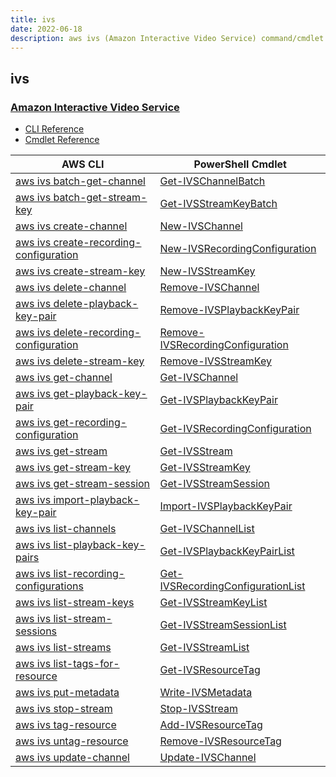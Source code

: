 ```yaml
---
title: ivs
date: 2022-06-18
description: aws ivs (Amazon Interactive Video Service) command/cmdlet list.
---
```


## ivs

### [Amazon Interactive Video Service](https://aws.amazon.com/ivs/)

* [CLI Reference](https://docs.aws.amazon.com/cli/latest/reference/ivs/index.html)
* [Cmdlet Reference](https://docs.aws.amazon.com/powershell/latest/reference/items/IVS_cmdlets.html)

|AWS CLI|PowerShell Cmdlet|
|----|----|
|[aws ivs batch-get-channel](https://docs.aws.amazon.com/cli/latest/reference/ivs/batch-get-channel.html)|[Get-IVSChannelBatch](https://docs.aws.amazon.com/powershell/latest/reference/items/Get-IVSChannelBatch.html)|
|[aws ivs batch-get-stream-key](https://docs.aws.amazon.com/cli/latest/reference/ivs/batch-get-stream-key.html)|[Get-IVSStreamKeyBatch](https://docs.aws.amazon.com/powershell/latest/reference/items/Get-IVSStreamKeyBatch.html)|
|[aws ivs create-channel](https://docs.aws.amazon.com/cli/latest/reference/ivs/create-channel.html)|[New-IVSChannel](https://docs.aws.amazon.com/powershell/latest/reference/items/New-IVSChannel.html)|
|[aws ivs create-recording-configuration](https://docs.aws.amazon.com/cli/latest/reference/ivs/create-recording-configuration.html)|[New-IVSRecordingConfiguration](https://docs.aws.amazon.com/powershell/latest/reference/items/New-IVSRecordingConfiguration.html)|
|[aws ivs create-stream-key](https://docs.aws.amazon.com/cli/latest/reference/ivs/create-stream-key.html)|[New-IVSStreamKey](https://docs.aws.amazon.com/powershell/latest/reference/items/New-IVSStreamKey.html)|
|[aws ivs delete-channel](https://docs.aws.amazon.com/cli/latest/reference/ivs/delete-channel.html)|[Remove-IVSChannel](https://docs.aws.amazon.com/powershell/latest/reference/items/Remove-IVSChannel.html)|
|[aws ivs delete-playback-key-pair](https://docs.aws.amazon.com/cli/latest/reference/ivs/delete-playback-key-pair.html)|[Remove-IVSPlaybackKeyPair](https://docs.aws.amazon.com/powershell/latest/reference/items/Remove-IVSPlaybackKeyPair.html)|
|[aws ivs delete-recording-configuration](https://docs.aws.amazon.com/cli/latest/reference/ivs/delete-recording-configuration.html)|[Remove-IVSRecordingConfiguration](https://docs.aws.amazon.com/powershell/latest/reference/items/Remove-IVSRecordingConfiguration.html)|
|[aws ivs delete-stream-key](https://docs.aws.amazon.com/cli/latest/reference/ivs/delete-stream-key.html)|[Remove-IVSStreamKey](https://docs.aws.amazon.com/powershell/latest/reference/items/Remove-IVSStreamKey.html)|
|[aws ivs get-channel](https://docs.aws.amazon.com/cli/latest/reference/ivs/get-channel.html)|[Get-IVSChannel](https://docs.aws.amazon.com/powershell/latest/reference/items/Get-IVSChannel.html)|
|[aws ivs get-playback-key-pair](https://docs.aws.amazon.com/cli/latest/reference/ivs/get-playback-key-pair.html)|[Get-IVSPlaybackKeyPair](https://docs.aws.amazon.com/powershell/latest/reference/items/Get-IVSPlaybackKeyPair.html)|
|[aws ivs get-recording-configuration](https://docs.aws.amazon.com/cli/latest/reference/ivs/get-recording-configuration.html)|[Get-IVSRecordingConfiguration](https://docs.aws.amazon.com/powershell/latest/reference/items/Get-IVSRecordingConfiguration.html)|
|[aws ivs get-stream](https://docs.aws.amazon.com/cli/latest/reference/ivs/get-stream.html)|[Get-IVSStream](https://docs.aws.amazon.com/powershell/latest/reference/items/Get-IVSStream.html)|
|[aws ivs get-stream-key](https://docs.aws.amazon.com/cli/latest/reference/ivs/get-stream-key.html)|[Get-IVSStreamKey](https://docs.aws.amazon.com/powershell/latest/reference/items/Get-IVSStreamKey.html)|
|[aws ivs get-stream-session](https://docs.aws.amazon.com/cli/latest/reference/ivs/get-stream-session.html)|[Get-IVSStreamSession](https://docs.aws.amazon.com/powershell/latest/reference/items/Get-IVSStreamSession.html)|
|[aws ivs import-playback-key-pair](https://docs.aws.amazon.com/cli/latest/reference/ivs/import-playback-key-pair.html)|[Import-IVSPlaybackKeyPair](https://docs.aws.amazon.com/powershell/latest/reference/items/Import-IVSPlaybackKeyPair.html)|
|[aws ivs list-channels](https://docs.aws.amazon.com/cli/latest/reference/ivs/list-channels.html)|[Get-IVSChannelList](https://docs.aws.amazon.com/powershell/latest/reference/items/Get-IVSChannelList.html)|
|[aws ivs list-playback-key-pairs](https://docs.aws.amazon.com/cli/latest/reference/ivs/list-playback-key-pairs.html)|[Get-IVSPlaybackKeyPairList](https://docs.aws.amazon.com/powershell/latest/reference/items/Get-IVSPlaybackKeyPairList.html)|
|[aws ivs list-recording-configurations](https://docs.aws.amazon.com/cli/latest/reference/ivs/list-recording-configurations.html)|[Get-IVSRecordingConfigurationList](https://docs.aws.amazon.com/powershell/latest/reference/items/Get-IVSRecordingConfigurationList.html)|
|[aws ivs list-stream-keys](https://docs.aws.amazon.com/cli/latest/reference/ivs/list-stream-keys.html)|[Get-IVSStreamKeyList](https://docs.aws.amazon.com/powershell/latest/reference/items/Get-IVSStreamKeyList.html)|
|[aws ivs list-stream-sessions](https://docs.aws.amazon.com/cli/latest/reference/ivs/list-stream-sessions.html)|[Get-IVSStreamSessionList](https://docs.aws.amazon.com/powershell/latest/reference/items/Get-IVSStreamSessionList.html)|
|[aws ivs list-streams](https://docs.aws.amazon.com/cli/latest/reference/ivs/list-streams.html)|[Get-IVSStreamList](https://docs.aws.amazon.com/powershell/latest/reference/items/Get-IVSStreamList.html)|
|[aws ivs list-tags-for-resource](https://docs.aws.amazon.com/cli/latest/reference/ivs/list-tags-for-resource.html)|[Get-IVSResourceTag](https://docs.aws.amazon.com/powershell/latest/reference/items/Get-IVSResourceTag.html)|
|[aws ivs put-metadata](https://docs.aws.amazon.com/cli/latest/reference/ivs/put-metadata.html)|[Write-IVSMetadata](https://docs.aws.amazon.com/powershell/latest/reference/items/Write-IVSMetadata.html)|
|[aws ivs stop-stream](https://docs.aws.amazon.com/cli/latest/reference/ivs/stop-stream.html)|[Stop-IVSStream](https://docs.aws.amazon.com/powershell/latest/reference/items/Stop-IVSStream.html)|
|[aws ivs tag-resource](https://docs.aws.amazon.com/cli/latest/reference/ivs/tag-resource.html)|[Add-IVSResourceTag](https://docs.aws.amazon.com/powershell/latest/reference/items/Add-IVSResourceTag.html)|
|[aws ivs untag-resource](https://docs.aws.amazon.com/cli/latest/reference/ivs/untag-resource.html)|[Remove-IVSResourceTag](https://docs.aws.amazon.com/powershell/latest/reference/items/Remove-IVSResourceTag.html)|
|[aws ivs update-channel](https://docs.aws.amazon.com/cli/latest/reference/ivs/update-channel.html)|[Update-IVSChannel](https://docs.aws.amazon.com/powershell/latest/reference/items/Update-IVSChannel.html)|

